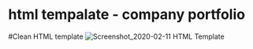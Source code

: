 # html tempalate - company portfolio
#Clean HTML template
![Screenshot_2020-02-11 HTML Template](https://user-images.githubusercontent.com/42850304/74249468-7d35f300-4ce9-11ea-9896-1998d54453d8.jpg)
